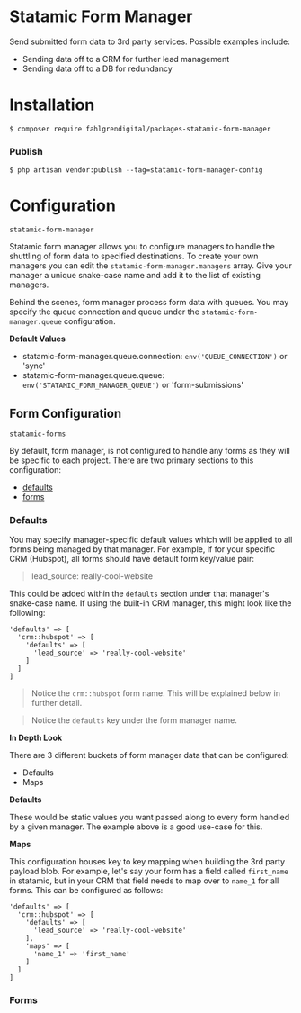 # Statamic Form Manager

Send submitted form data to 3rd party services. Possible examples include:

- Sending data off to a CRM for further lead management
- Sending data off to a DB for redundancy

# Installation

```shell
$ composer require fahlgrendigital/packages-statamic-form-manager
```

### Publish

```shell
$ php artisan vendor:publish --tag=statamic-form-manager-config
```

# Configuration

`statamic-form-manager`

Statamic form manager allows you to configure managers to handle the shuttling of form data to specified destinations.
To create your own managers you can edit the `statamic-form-manager.managers` array. Give your manager a unique snake-case name
and add it to the list of existing managers.

Behind the scenes, form manager process form data with queues. You may specify the queue connection and queue under the 
`statamic-form-manager.queue` configuration.

**Default Values**

* statamic-form-manager.queue.connection: `env('QUEUE_CONNECTION')` or 'sync'
* statamic-form-manager.queue.queue: `env('STATAMIC_FORM_MANAGER_QUEUE')` or 'form-submissions'

## Form Configuration

`statamic-forms`

By default, form manager, is not configured to handle any forms as they will be specific to each project. 
There are two primary sections to this configuration:

- [defaults](#defaults)
- [forms](#forms)

### Defaults

You may specify manager-specific default values which will be applied to all forms being managed by that manager.
For example, if for your specific CRM (Hubspot), all forms should have default form key/value pair:

> lead_source: really-cool-website

This could be added within the `defaults` section under that manager's snake-case name. If using the built-in CRM manager, 
this might look like the following:

```shell
'defaults' => [
  'crm::hubspot' => [
    'defaults' => [
      'lead_source' => 'really-cool-website'
    ] 
  ]
]
```

> Notice the `crm::hubspot` form name. This will be explained below in further detail.

> Notice the `defaults` key under the form manager name.

**In Depth Look**

There are 3 different buckets of form manager data that can be configured:

- Defaults
- Maps

**Defaults**

These would be static values you want passed along to every form handled by a given manager. The example above
is a good use-case for this.

**Maps**

This configuration houses key to key mapping when building the 3rd party payload blob. For example, let's say your form
has a field called `first_name` in statamic, but in your CRM that field needs to map over to `name_1` for all forms. This
can be configured as follows:

```shell
'defaults' => [
  'crm::hubspot' => [
    'defaults' => [
      'lead_source' => 'really-cool-website'
    ],
    'maps' => [
      'name_1' => 'first_name'
    ]
  ]
]
```

### Forms